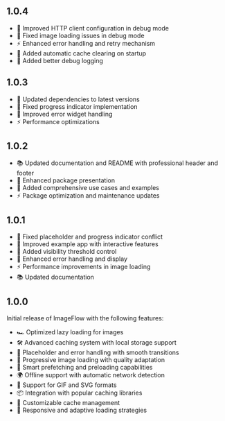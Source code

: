 ## 1.0.4

* 🔧 Improved HTTP client configuration in debug mode
* 🐛 Fixed image loading issues in debug mode
* ⚡ Enhanced error handling and retry mechanism
* 🔄 Added automatic cache clearing on startup
* 📝 Added better debug logging

## 1.0.3

* 🔄 Updated dependencies to latest versions
* 🐛 Fixed progress indicator implementation
* 🎨 Improved error widget handling
* ⚡ Performance optimizations

## 1.0.2

* 📚 Updated documentation and README with professional header and footer
* 🎨 Enhanced package presentation
* 🔧 Added comprehensive use cases and examples
* ⚡ Package optimization and maintenance updates

## 1.0.1

* 🐛 Fixed placeholder and progress indicator conflict
* 🎨 Improved example app with interactive features
* 📱 Added visibility threshold control
* 🔄 Enhanced error handling and display
* ⚡ Performance improvements in image loading
* 📚 Updated documentation

## 1.0.0

Initial release of ImageFlow with the following features:

* 🏎️ Optimized lazy loading for images
* 🛠️ Advanced caching system with local storage support
* 🔄 Placeholder and error handling with smooth transitions
* 📱 Progressive image loading with quality adaptation
* 🚀 Smart prefetching and preloading capabilities
* 🌍 Offline support with automatic network detection
* 🎨 Support for GIF and SVG formats
* 📦 Integration with popular caching libraries
* 🔧 Customizable cache management
* 📱 Responsive and adaptive loading strategies
